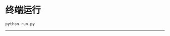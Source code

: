# 终端运行

```shell
python run.py
```
**********************************************************************************************************************************************************************************************************************************************************************************************************************************************************************************************************************************************************************************************************************************************************************************************************************************************************************************************************************************************************************************************************************************************************************************************************************************************************************************************************************************************************************************************************************************************************************************************************************************************************************************************